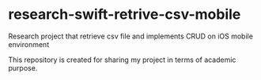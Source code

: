 # research-swift-retrive-csv-mobile
Research project that retrieve csv file and implements CRUD on iOS mobile environment

This repository is created for sharing my project in terms of academic purpose.

